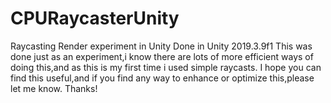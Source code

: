 # CPURaycasterUnity
 Raycasting Render experiment in Unity
 Done in Unity 2019.3.9f1
This was done just as an experiment,i know there are lots of more efficient ways of doing this,and as this is my first time i used simple raycasts.
I hope you can find this useful,and if you find any way to enhance or optimize this,please let me know. Thanks!